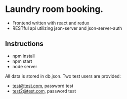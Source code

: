 # Laundry room booking.

* Frontend written with react and redux
* RESTful api utilizing json-server and json-server-auth



## Instructions

* npm install
* npm start
* node server

All data is stored in db.json.
Two test users are provided:
* test@test.com, password test
* test2@test.com, password test
